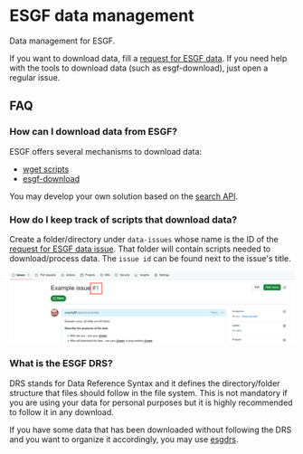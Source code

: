 # ESGF data management

Data management for ESGF.

If you want to download data, fill a [request for ESGF data](https://github.com/zequihg50/esgf-data/issues/new?template=esgf-data-request-template.md). If you need help with the tools to download data (such as esgf-download), just open a regular issue.

## FAQ

### How can I download data from ESGF?

ESGF offers several mechanisms to download data:

- [wget scripts](https://esgf.github.io/esgf-user-support/metagrid.html#metagrid-faq)
- [esgf-download](https://github.com/ESGF/esgf-download)

You may develop your own solution based on the [search API](https://esgf.github.io/esg-search/ESGF_Search_RESTful_API.html).

### How do I keep track of scripts that download data?

Create a folder/directory under `data-issues` whose name is the ID of the [request for ESGF data issue](https://github.com/zequihg50/esgf-data/issues/new?template=esgf-data-request-template.md). That folder will contain scripts needed to download/process data. The `issue id` can be found next to the issue's title.

![issue-id](imgs/issue-id.png)

### What is the ESGF DRS?

DRS stands for Data Reference Syntax and it defines the directory/folder structure that files should follow in the file system. This is not mandatory if you are using your data for personal purposes but it is highly recommended to follow it in any download.

If you have some data that has been downloaded without following the DRS and you want to organize it accordingly, you may use [esgdrs](https://esgf.github.io/esgf-prepare/drs.html).

